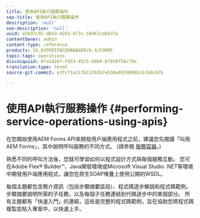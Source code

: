 ```yaml
---
title: 使用API執行服務操作
seo-title: 使用API執行服務操作
description: 'null'
seo-description: 'null'
uuid: a5697c91-d643-4265-973c-18467ca0437a
contentOwner: admin
content-type: reference
products: SG_EXPERIENCEMANAGER/6.4/FORMS
topic-tags: operations
discoiquuid: 8fa1426f-f453-45c5-89b9-67038f56c70e
translation-type: tm+mt
source-git-commit: e3fcf1a117b13392b7e530a09198982c6160cb7b

---
```



# 使用API執行服務操作 {#performing-service-operations-using-apis}

在您開始使用AEM Forms API來開發用戶端應用程式之前，建議您先閱讀「叫用AEM Forms」，其中說明呼叫服務的不同方式。 (請參閱 [服務容器](/help/forms/developing/service-container.md#service-container)。)

熟悉不同的呼叫方法後，您就可學習如何以程式設計方式與每個服務互動。 您可在Adobe Flex® Builder™、Java開發環境或Microsoft Visual Studio .NET等環境中開發用戶端應用程式，讓您在原生SOAP堆疊上使用公開的WSDL。

每個主題都包含簡介資訊（包括步驟摘要區段）、程式碼逐步解說和程式碼範例。 步驟摘要說明所需的子任務，以及每個子任務連結到代碼逐步中的某個部分。 所有主題都有「快速入門」的連結，這些是完整的程式碼範例，旨在協助您將程式碼複製並貼入專案中，以快速上手。
